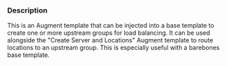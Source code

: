 ### Description

This is an Augment template that can be injected into a base template to create one or more upstream groups for load balancing. 
It can be used alongside the "Create Server and Locations" Augment template to route locations to an upstream group. 
This is especially useful with a barebones base template.